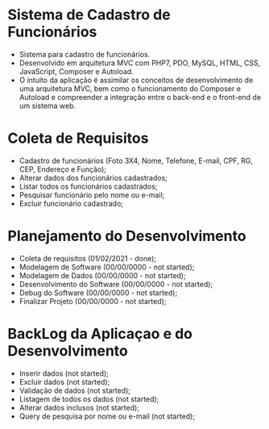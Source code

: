 # Sistema de Cadastro de Funcionários
- Sistema para cadastro de funcionários. 
- Desenvolvido em arquitetura MVC com PHP7, PDO, MySQL, HTML, CSS, JavaScript, Composer e Autoload. 
- O intuito da aplicação é assimilar os conceitos de desenvolvimento de uma arquitetura MVC, bem como o funcionamento do Composer e Autoload e compreender a integração entre o back-end e o front-end de um sistema web.

# Coleta de Requisitos
- Cadastro de funcionários (Foto 3X4, Nome, Telefone, E-mail, CPF, RG, CEP, Endereço e Função);
- Alterar dados dos funcionários cadastrados;
- Listar todos os funcionários cadastrados;
- Pesquisar funcionário pelo nome ou e-mail;
- Excluir funcionário cadastrado;

# Planejamento do Desenvolvimento
- Coleta de requisitos (01/02/2021 - done);
- Modelagem de Software (00/00/0000 - not started);
- Modelagem de Dados (00/00/0000 - not started);
- Desenvolvimento do Software (00/00/0000 - not started);
- Debug do Software (00/00/0000 - not started);
- Finalizar Projeto (00/00/0000 - not started);

# BackLog da Aplicaçao e do Desenvolvimento
- Inserir dados (not started);
- Excluir dados (not started);
- Validação de dados (not started);
- Listagem de todos os dados (not started);
- Alterar dados inclusos (not started);
- Query de pesquisa por nome ou e-mail (not started); 

